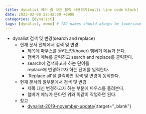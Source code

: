 ```yaml
---
title: dynalist 여러 줄 코드 블럭 사용하기(multi line code block)
date: 2023-02-08 22:42:00 +0900
categories: [dynalist]
tags: [dynalist, memo] # TAG names should always be lowercase
---
```

- dynalist 검색 및 변경(search and replace)
    - 현재 문서 전체에서 검색 및 변경
        - 제목에 마우스를 올려보면(hover) 햄버거 메뉴가 뜬다.
        - 햄버거 메뉴를 클릭하고 search and replace를 클릭한다.
        - search에 검색하고자 하는 단어를  
            replace에 변경하고자 하는 단어를 입력한다.
        - 'Replace all'을 클릭하면 검색 및 변경이 동작한다.
    - 현재 문서의 일부분에서 검색 및 변경
        - 제목 대신 변경하고자 하는 부분에 마우스를 올려본다.
        - 햄버거 메뉴가 뜬다면 위와 똑같이 작업하면 된다.
    - 참고
        - [dynalist-2019-november-update](https://blog.dynalist.io/2019-november-update/){:target="_blank"}

